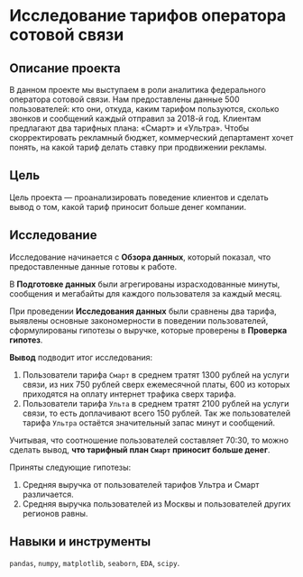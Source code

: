 # Исследование тарифов оператора сотовой связи

## Описание проекта

В данном проекте мы выступаем в роли аналитика федерального оператора сотовой связи. Нам предоставлены данные 500 пользователей: кто они, откуда, каким тарифом пользуются, сколько звонков и сообщений каждый отправил за 2018-й год. Клиентам предлагают два тарифных плана: «Смарт» и «Ультра». Чтобы скорректировать рекламный бюджет, коммерческий департамент хочет понять, на какой тариф делать ставку при продвижении рекламы.

## Цель

Цель проекта — проанализировать поведение клиентов и сделать вывод о том, какой тариф приносит больше денег компании.

## Исследование

Исследование начинается с **Обзора данных**, который показал, что предоставленные данные готовы к работе. <br>

В **Подготовке данных** были агрегированы израсходованные минуты, сообщения и мегабайты для каждого пользователя за каждый месяц. <br>

При проведении **Исследования данных** были сравнены два тарифа, выявлены основные закономерности в поведении пользователей, сформулированы гипотезы о выручке, которые проверены в **Проверка гипотез**. <br>

**Вывод** подводит итог исследования:

1. Пользователи тарифа `Смарт` в среднем тратят 1300 рублей на услуги связи, из них 750 рублей сверх ежемесячной платы, 600 из которых приходятся на оплату интернет трафика сверх тарифа.
2. Пользователи тарифа `Ульта` в среднем тратят 2100 рублей на услуги связи, то есть доплачивают всего 150 рублей. Так же пользователей тарифа `Ультра` остаётся значительный запас минут и сообщений.

Учитывая, что соотношение пользователей составляет 70:30, то можно сделать вывод, **что тарифный план `Смарт` приносит больше денег**. 

Приняты следующие гипотезы:

1. Средняя выручка от пользователей тарифов Ультра и Смарт различается.
2. Средняя выручка пользователей из Москвы и пользователей других регионов равны.


## Навыки и инструменты

`pandas`, `numpy`, `matplotlib`, `seaborn`, `EDA`, `scipy`.
